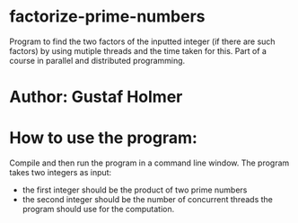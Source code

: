 # factorize-prime-numbers
Program to find the two factors of the inputted integer (if there are such factors) by using mutiple threads and the time taken for this. Part of a course in parallel and distributed programming. 

# Author: Gustaf Holmer

# How to use the program:
Compile and then run the program in a command line window.
The program takes two integers as input:
- the first integer should be the product of two prime numbers
- the second integer should be the number of concurrent threads the program should use for
the computation.
